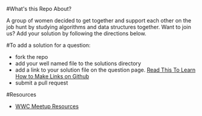 #What's this Repo About?

A group of women decided to get together and support each other on the job hunt by studying algorithms and data structures together. Want to join us? Add your solution by following the directions below.

#To add a solution for a question:
- fork the repo
- add your well named file to the solutions directory
- add a link to your solution file on the question page. [Read This To Learn How to Make Links on Github](https://github.com/blog/1395-relative-links-in-markup-files)
- submit a pull request

#Resources
- [WWC Meetup Resources](http://meetupresources.herokuapp.com/index.html)
